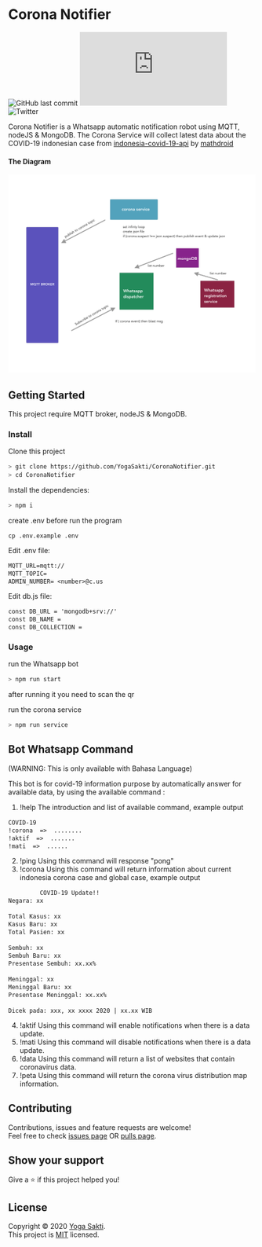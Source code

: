 # Corona Notifier
![GitHub last commit](https://img.shields.io/github/last-commit/YogaSakti/CoronaNotifier)
[![whatsapp-web.js version](https://img.shields.io/github/package-json/dependency-version/YogaSakti/CoronaNotifier/whatsapp-web.js)](https://www.npmjs.com/package/whatsapp-web.js)
![Twitter](https://img.shields.io/twitter/follow/teman_bahagia?style=social)

Corona Notifier is a Whatsapp automatic notification robot using MQTT, nodeJS & MongoDB. The Corona Service will collect latest data about the COVID-19 indonesian case from [indonesia-covid-19-api](https://indonesia-covid-19.mathdro.id/api) by [mathdroid](https://github.com/mathdroid/indonesia-covid-19-api) 

#### The Diagram
![Diagram](Diagram.png)


## Getting Started

This project require MQTT broker, nodeJS & MongoDB.

### Install
Clone this project

```bash
> git clone https://github.com/YogaSakti/CoronaNotifier.git
> cd CoronaNotifier

```

Install the dependencies:

```bash
> npm i
```

create .env before run the program
```
cp .env.example .env
```

Edit .env file:

```
MQTT_URL=mqtt://
MQTT_TOPIC=
ADMIN_NUMBER= <number>@c.us
```
Edit db.js file:

```
const DB_URL = 'mongodb+srv://'
const DB_NAME = 
const DB_COLLECTION =
```

### Usage
run the Whatsapp bot

```bash
> npm run start
```

after running it you need to scan the qr

run the corona service 

```bash
> npm run service
```

## Bot Whatsapp Command 
(WARNING: This is only available with Bahasa Language)

This bot is for covid-19 information purpose by automatically answer for available data, by using the available command :
1. !help 
The introduction and list of available command, example output
```
COVID-19 
!corona  =>  ........
!aktif  =>  .......
!mati  =>  ......
```
2. !ping 
Using this command will response "pong"
3. !corona 
Using this command will return information about current indonesia corona case and global case, example output
```
         COVID-19 Update!!
Negara: xx

Total Kasus: xx
Kasus Baru: xx
Total Pasien: xx

Sembuh: xx
Sembuh Baru: xx
Presentase Sembuh: xx.xx%

Meninggal: xx
Meninggal Baru: xx
Presentase Meninggal: xx.xx%

Dicek pada: xxx, xx xxxx 2020 | xx.xx WIB
```
4. !aktif 
Using this command will enable notifications when there is a data update.
5. !mati 
Using this command will disable notifications when there is a data update.
6. !data
Using this command will return a list of websites that contain coronavirus data.
7. !peta 
Using this command will return the corona virus distribution map information.


## Contributing

Contributions, issues and feature requests are welcome!<br />Feel free to check [issues page](https://github.com/YogaSakti/CoronaNotifier/issues) OR [pulls page](https://github.com/YogaSakti/CoronaNotifier/pulls). 

## Show your support

Give a ⭐️ if this project helped you!

## License

Copyright © 2020 [Yoga Sakti](https://github.com/YogaSakti).<br />
This project is [MIT](https://github.com/YogaSakti/CoronaNotifier/blob/master/LICENSE) licensed.
